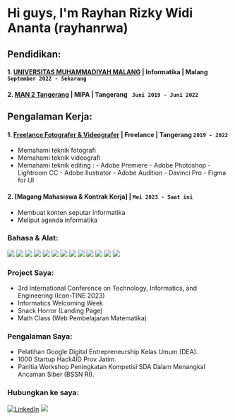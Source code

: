 # Hi guys, I'm Rayhan Rizky Widi Ananta (rayhanrwa) 

## Pendidikan:
#### 1. [UNIVERSITAS MUHAMMADIYAH MALANG](https://www.umm.ac.id) | Informatika | Malang ` September 2022 - Sekarang`

#### 2. [MAN 2 Tangerang](http://man2kabtangerang.sch.id) | MIPA | Tangerang ` Juni 2019 - Juni 2022`

## Pengalaman Kerja:
#### 1. [Freelance Fotografer & Videografer](https://rayhanrwa1.github.io/rayhanrwa/) | Freelance | Tangerang `2019 - 2022`
   - Memahami teknik fotografi 
   - Memahami teknik videografi 
   - Memahami teknik editing :
         - Adobe Premiere
         - Adobe Photoshop
         - Lightroom CC
         - Adobe Ilustrator
         - Adobe Audition
         - Davinci Pro
         - Figma for UI
#### 2. [Magang Mahasiswa & Kontrak Kerja] | `Mei 2023 - Saat ini`
   - Membuat konten seputar informatika
   - Meliput agenda informatika

### Bahasa & Alat:

<p>
    <img src="https://img.shields.io/badge/bootstrap-%23563D7C.svg?style=for-the-badge&logo=bootstrap&logoColor=white">
    <img src="https://img.shields.io/badge/laravel-%23FF2D20.svg?style=for-the-badge&logo=laravel&logoColor=white">
    <img src="https://img.shields.io/badge/node.js-6DA55F?style=for-the-badge&logo=node.js&logoColor=white">
    <img src="https://img.shields.io/badge/SASS-hotpink.svg?style=for-the-badge&logo=SASS&logoColor=white">
    <img src="https://img.shields.io/badge/Postman-FF6C37?style=for-the-badge&logo=postman&logoColor=white">
    <img src="https://img.shields.io/badge/html5-%23E34F26.svg?style=for-the-badge&logo=html5&logoColor=white">
    <img src="https://img.shields.io/badge/javascript-%23323330.svg?style=for-the-badge&logo=javascript&logoColor=%23F7DF1E">
    <img src="https://img.shields.io/badge/typescript-%23007ACC.svg?style=for-the-badge&logo=typescript&logoColor=white">
    <img src="https://img.shields.io/badge/Xcode-007ACC?style=for-the-badge&logo=Xcode&logoColor=white">
    <img src="https://img.shields.io/badge/swift-F54A2A?style=for-the-badge&logo=swift&logoColor=white">
    <img src="https://img.shields.io/badge/Next-black?style=for-the-badge&logo=next.js&logoColor=white">
    <img src="https://img.shields.io/badge/react-%2320232a.svg?style=for-the-badge&logo=react&logoColor=%2361DAFB">
    <img src="https://img.shields.io/badge/tailwindcss-%2338B2AC.svg?style=for-the-badge&logo=tailwind-css&logoColor=white">
</p>



### Project Saya:

- 3rd International Conference on Technology, Informatics, and Engineering (Icon-TINE 2023)
- Informatics Welcoming Week 
- Snack Horror (Landing Page)  
- Math Class (Web Pembelajaran Matematika) 

### Pengalaman Saya:
- Pelatihan Google Digital Entrepreneurship Kelas Umum (DEA).
- 1000 Startup Hack4ID Prov Jatim.
- Panitia Workshop Peningkatan Kompetisi SDA Dalam Menangkal Ancaman Siber (BSSN RI).


### Hubungkan ke saya:

  <a href="https://www.linkedin.com/feed/" target="_blank"><img alt="LinkedIn" src="https://img.shields.io/badge/linkedin-%230077B5.svg?&style=for-the-badge&logo=linkedin&logoColor=white" /></a>
  <a href="https://discordapp.com/users/584410530874130438" target="_blank"><img src="https://img.shields.io/badge/Discord-%235865F2.svg?style=for-the-badge&logo=discord&logoColor=white"></a>
